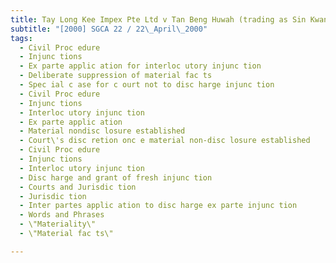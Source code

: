 ```yaml
---
title: Tay Long Kee Impex Pte Ltd v Tan Beng Huwah (trading as Sin Kwang Wah)
subtitle: "[2000] SGCA 22 / 22\_April\_2000"
tags:
  - Civil Proc edure
  - Injunc tions
  - Ex parte applic ation for interloc utory injunc tion
  - Deliberate suppression of material fac ts
  - Spec ial c ase for c ourt not to disc harge injunc tion
  - Civil Proc edure
  - Injunc tions
  - Interloc utory injunc tion
  - Ex parte applic ation
  - Material nondisc losure established
  - Court\'s disc retion onc e material non-disc losure established
  - Civil Proc edure
  - Injunc tions
  - Interloc utory injunc tion
  - Disc harge and grant of fresh injunc tion
  - Courts and Jurisdic tion
  - Jurisdic tion
  - Inter partes applic ation to disc harge ex parte injunc tion
  - Words and Phrases
  - \"Materiality\"
  - \"Material fac ts\"

---
```


